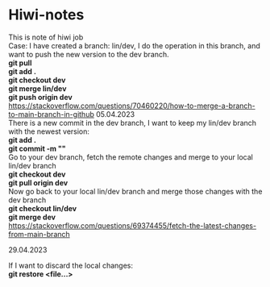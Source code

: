 # Hiwi-notes
This is note of hiwi job
</br>
Case: I have created a branch: lin/dev, I do the operation in this branch, and want to push the new version to the dev branch.
</br>
**git pull**
</br>
**git add .**
</br>
**git checkout dev**
</br>
**git merge lin/dev**
</br>
**git push origin dev**
</br>
<https://stackoverflow.com/questions/70460220/how-to-merge-a-branch-to-main-branch-in-github>
05.04.2023
</br>
There is a new commit in the dev branch, I want to keep my lin/dev branch with the newest version:
</br>
**git add .**
</br>
**git commit -m "<some message>"**
</br>
Go to your dev branch, fetch the remote changes and merge to your local lin/dev branch
</br>
**git checkout dev**
</br>
**git pull origin dev**
</br>
Now go back to your local lin/dev branch and merge those changes with the dev branch
</br>
**git checkout lin/dev**
</br>
**git merge dev**
</br>
<https://stackoverflow.com/questions/69374455/fetch-the-latest-changes-from-main-branch>

29.04.2023

If I want to discard the local changes:
</br>
**git restore <file...>**
